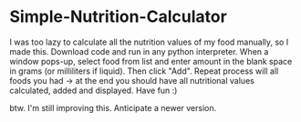 # Simple-Nutrition-Calculator
I was too lazy to calculate all the nutrition values of my food manually, so I made this.  Download code and run in any python interpreter. When a window pops-up, select food from list and enter amount in the blank space in grams (or milliliters if liquid). Then click "Add". Repeat process will all foods you had -> at the end you should have all nutritional values calculated, added and displayed.  Have fun :)

btw. I'm still improving this. Anticipate a newer version. 
